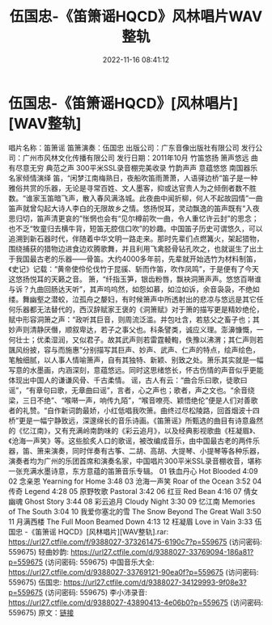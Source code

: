 ﻿---
title: 伍国忠-《笛箫谣HQCD》风林唱片WAV整轨
date: 2022-11-16 08:41:12
categories: 古典音乐、新世纪、纯音雅乐
tags: 纯音雅乐
---
# 伍国忠-《笛箫谣HQCD》[风林唱片][WAV整轨]

唱片名称：笛箫谣
笛箫演奏：伍国忠
出版公司：广东音像出版社有限公司
发行公司：广州市风林文化传播有限公司
发行日期：2011年10月
竹笛悠扬 箫声悠远 曲有尽意无穷
典范之声 300平米SSL录音棚完美收录
竹韵声声 意蕴悠悠 南国器乐名家倾情演绎
笛，“闲梦江南梅熟日，夜船吹笛雨萧萧，人语驿边桥”笛子是一种雅俗共赏的乐器，无论是寻常百姓、文人墨客，抑或达官贵人为之倾倒者数不胜数。“谁家玉笛暗飞声，散入春风满洛城。此夜曲中闻折柳，何人不起故园情”一曲笛声就曾勾起大诗人李白的无限故乡之情。悠扬悦耳，灵动飘逸的笛声既有“入夜思归切，笛声清更哀的”怅惘也会有“见尔樽前吹一曲，令人重忆许云封”的思念；也不乏“牧童归去横牛背，短笛无腔信口吹”的妙趣。中国笛子历史可谓悠久，可以追溯到新石器时代，伴随着中华文明一路走来。那时先辈们点燃篝火，架起猎物，围绕捕获的猎物边进食边欢腾歌舞，并且利用飞禽胫骨钻孔吹之，也就诞生了出土于我国最古老的乐器——骨笛。大约4000多年前，先辈就开始选竹为材料制笛，《史记》记载：“黄帝使伶伦伐竹于昆豀、斩而作笛，吹作凤鸣”，于是便有了今天这悠扬悦耳的天籁之音。
箫，“纤指玉笋，银齿粉唇，飘袂洞箫声声。悠悠百啭谁与诉？九曲回肠达天听”，其声呜呜然，如怨如慕，如泣如诉，余音袅袅，不绝如缕。舞幽壑之潜蛟，泣孤舟之嫠妇，有时候箫声中所透射出的悲凉与悠远是其它任何乐器都无法替代的，西汉辞赋家王褒的《洞箫赋》对于箫的描写更是精妙绝伦，赋中形容洞箫之声：“政听其巨音，则周流泛滥。并包吐含，若慈父之畜子也；其妙声则清静厌僭，顺叙卑达，若子之事父也。科条譬类，诚应义理。澎濞慷慨，一何壮士；优柔湿润，又似君子。故其武声则若雷霆輘輷，佚豫以沸渭；其仁声则若颽风纷披，容与而施惠”分别描写其巨声、妙声、武声、仁声的特点，绘声绘色，笔触细腻，以人事人情喻箫声，自有其独特、新颖、别致之处。箫乐其实就是一幅写意的水墨画，内涵深刻，意蕴悠远。同时这思绪悠长，怀古伤情的声音似乎更能体现出中国人的谦谦风骨、千古柔情。
谣，古人有云：“曲合乐曰歌，徒歌曰谣”，“有章句曰歌，无章曲曰谣”，言者，心之声也；歌者，声之文也。“余音绕梁，三日不绝”、“喉啭一声，响传九陌”，“喉音嘹亮、颖悟绝伦”便是人们对善歌者的礼赞。“自作新词韵最娇，小红低唱我吹箫。曲终过尽松陵路，回首烟波十四桥”更是一幅宁静致远，深邃绵长的音乐诗画。《笛箫谣》所甄选的曲目有诗意盎然的《忆江南》，又有充满岭南韵味的《彩云追月》，以及经典影视歌曲《枉凝眉》、《沧海一声笑》等。这些脍炙人口的歌谣，被改编成音乐，由中国最古老的两件乐器，笛、箫来演奏，同时伴奏有古筝、二胡、高胡、大提琴、小提琴等各种乐器，演奏者均为广州的乐团首席和演奏名家，中国唱片300平米SSL录音棚收音，堪称一张充满水墨诗意，东方意蕴的笛箫音乐专辑。
01 铁血丹心 Hot Blooded 4:09
02 念亲恩 Yearning for Home 3:48
03 沧海一声笑 Roar of the Ocean 3:52
04 传奇 Legend 4:28
05 原野牧歌 Pastoral 3:42
06 红豆 Red Bean 4:16
07 倩女幽魂 Ghost Story 3:44
08 彩云追月 Cloudy Night 3:30
09 忆江南 Memories of The South 3:04
10 我爱你塞北的雪 The Snow Beyond The Great Wall 3:50
11 月满西楼 The Full Moon Beamed Down 4:13
12 枉凝眉 Love in Vain 3:33
伍国忠 -《笛箫谣 HQCD》[风林唱片][WAV整轨].rar: https://url27.ctfile.com/f/9388027-373261475-6190c7?p=559675
(访问密码: 559675)
轻曲妙韵: https://url27.ctfile.com/d/9388027-33769094-186a81?p=559675
(访问密码: 559675)
中国音乐大全: https://url27.ctfile.com/d/9388027-33769121-90ea0f?p=559675
(访问密码: 559675)
伍国忠: https://url27.ctfile.com/d/9388027-34129993-9f08e3?p=559675
(访问密码: 559675)
李小沛录音: https://url27.ctfile.com/d/9388027-43890413-4e06b0?p=559675
(访问密码: 559675)
原文：[链接](https://blog.sina.com.cn/s/blog_1647c7e7601031097.html)